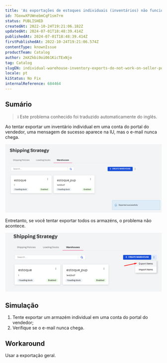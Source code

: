 ```yaml
---
title: 'As exportações de estoques individuais (inventários) não funcionam nas contas do Seller Portal'
id: 7GoxwXFUWnebmCqF1sm7rm
status: PUBLISHED
createdAt: 2022-10-24T19:21:06.182Z
updatedAt: 2024-07-01T18:48:39.414Z
publishedAt: 2024-07-01T18:48:39.414Z
firstPublishedAt: 2022-10-24T19:21:06.574Z
contentType: knownIssue
productTeam: Catalog
author: 2mXZkbi0oi061KicTExNjo
tag: Catalog
slugEN: individual-warehouse-inventory-exports-do-not-work-on-seller-portal-accounts
locale: pt
kiStatus: No Fix
internalReference: 684464
---
```


## Sumário

>ℹ️ Este problema conhecido foi traduzido automaticamente do inglês.



Ao tentar exportar um inventário individual em uma conta do portal do vendedor, uma mensagem de sucesso aparece na IU, mas o e-mail nunca chega.

 ![](https://raw.githubusercontent.com/vtexdocs/known-issues/refs/heads/main/docs/pt/known-issues/Catalog/as-exportacoes-de-estoques-individuais-inventarios-nao-funcionam-nas-contas-do-seller-portal_1.png)

Entretanto, se você tentar exportar todos os armazéns, o problema não acontece.

 ![](https://raw.githubusercontent.com/vtexdocs/known-issues/refs/heads/main/docs/pt/known-issues/Catalog/as-exportacoes-de-estoques-individuais-inventarios-nao-funcionam-nas-contas-do-seller-portal_2.png)



## Simulação



1. Tente exportar um armazém individual em uma conta do portal do vendedor;
2. Verifique se o e-mail nunca chega.



## Workaround


Usar a exportação geral.

